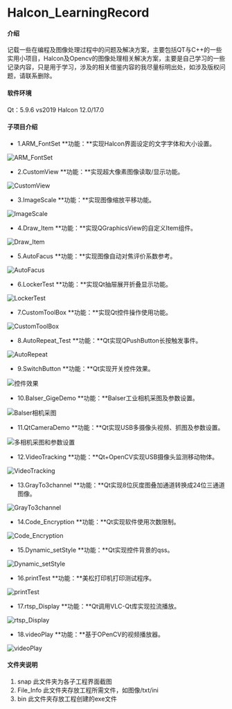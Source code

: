# Halcon_LearningRecord

#### 介绍
记载一些在编程及图像处理过程中的问题及解决方案，主要包括QT与C++的一些实用小项目，Halcon及Opencv的图像处理相关解决方案，主要是自己学习的一些记录内容，只是用于学习，涉及的相关借鉴内容的我尽量标明出处，如涉及版权问题，请联系删除。

#### 软件环境
Qt：5.9.6
vs2019
Halcon 12.0/17.0


#### 子项目介绍

* 1.ARM_FontSet
**功能：**实现Halcon界面设定的文字字体和大小设置。

![ARM_FontSet](https://images.gitee.com/uploads/images/2021/0817/221328_6315a907_4968621.png "1.ARM_FontSet.PNG")

* 2.CustomView
**功能：**实现超大像素图像读取/显示功能。

![CustomView](https://images.gitee.com/uploads/images/2021/0817/221415_1799756c_4968621.png "2.CustomView.PNG")

* 3.ImageScale
**功能：**实现图像缩放平移功能。

![ImageScale](https://images.gitee.com/uploads/images/2021/0817/221456_5b998351_4968621.png "3.ImageScale.PNG")

* 4.Draw_Item
**功能：**实现QGraphicsView的自定义Item组件。

![Draw_Item](https://images.gitee.com/uploads/images/2021/0817/221520_bf81174f_4968621.png "4.Draw_Item.PNG")

* 5.AutoFacus
**功能：**实现图像自动对焦评价系数参考。

![AutoFacus](snap/5.AutoFacus.PNG)

* 6.LockerTest
**功能：**实现Qt抽屉展开折叠显示功能。

![LockerTest](snap/6.LockerTest.PNG)

* 7.CustomToolBox
**功能：**实现Qt控件操作使用功能。

![CustomToolBox](snap/7.CustomToolBox.PNG)

* 8.AutoRepeat_Test
**功能：**Qt实现QPushButton长按触发事件。

![AutoRepeat](snap/8.AutoRepeat.gif)

* 9.SwitchButton
**功能：**Qt实现开关控件效果。

![控件效果](snap/9.SwitchButton.PNG)

* 10.Balser_GigeDemo
**功能：**Balser工业相机采图及参数设置。

![Balser相机采图](snap/10.Balser_GigeDemo.PNG)

* 11.QtCameraDemo
**功能：**Qt实现USB多摄像头视频、抓图及参数设置。

![多相机采图和参数设置](snap/11.QtCameraDemo.gif)

* 12.VideoTracking
**功能：**Qt+OpenCV实现USB摄像头监测移动物体。

![VideoTracking](snap/12.VideoTracking.PNG)

* 13.GrayTo3channel
**功能：**Qt实现8位灰度图叠加通道转换成24位三通道图像。

![GrayTo3channel](snap/13.GrayTo3channel.gif)

* 14.Code_Encryption
**功能：**Qt实现软件使用次数限制。

![Code_Encryption](snap/14.Code_Encryption.gif)

* 15.Dynamic_setStyle
**功能：**Qt实现控件背景的qss。

![Dynamic_setStyle](snap/15.Dynamic_setStyle.JPG)

* 16.printTest
**功能：**美松打印机打印测试程序。

![printTest](snap/16.printTest.PNG)

* 17.rtsp_Display
**功能：**Qt调用VLC-Qt库实现拉流播放。

![rtsp_Display](snap/17.rtsp_Display.PNG)

* 18.videoPlay
**功能：**基于OPenCV的视频播放器。

![videoPlay](snap/18.videoPlay.PNG)
#### 文件夹说明

1.  snap
此文件夹为各子工程界面截图
2.  File_Info
此文件夹存放工程所需文件，如图像/txt/ini
3.  bin
此文件夹存放工程创建的exe文件


